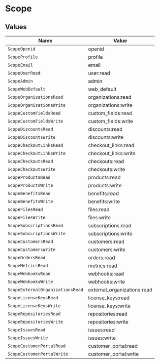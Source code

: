# Scope


## Values

| Name                             | Value                            |
| -------------------------------- | -------------------------------- |
| `ScopeOpenid`                    | openid                           |
| `ScopeProfile`                   | profile                          |
| `ScopeEmail`                     | email                            |
| `ScopeUserRead`                  | user:read                        |
| `ScopeAdmin`                     | admin                            |
| `ScopeWebDefault`                | web_default                      |
| `ScopeOrganizationsRead`         | organizations:read               |
| `ScopeOrganizationsWrite`        | organizations:write              |
| `ScopeCustomFieldsRead`          | custom_fields:read               |
| `ScopeCustomFieldsWrite`         | custom_fields:write              |
| `ScopeDiscountsRead`             | discounts:read                   |
| `ScopeDiscountsWrite`            | discounts:write                  |
| `ScopeCheckoutLinksRead`         | checkout_links:read              |
| `ScopeCheckoutLinksWrite`        | checkout_links:write             |
| `ScopeCheckoutsRead`             | checkouts:read                   |
| `ScopeCheckoutsWrite`            | checkouts:write                  |
| `ScopeProductsRead`              | products:read                    |
| `ScopeProductsWrite`             | products:write                   |
| `ScopeBenefitsRead`              | benefits:read                    |
| `ScopeBenefitsWrite`             | benefits:write                   |
| `ScopeFilesRead`                 | files:read                       |
| `ScopeFilesWrite`                | files:write                      |
| `ScopeSubscriptionsRead`         | subscriptions:read               |
| `ScopeSubscriptionsWrite`        | subscriptions:write              |
| `ScopeCustomersRead`             | customers:read                   |
| `ScopeCustomersWrite`            | customers:write                  |
| `ScopeOrdersRead`                | orders:read                      |
| `ScopeMetricsRead`               | metrics:read                     |
| `ScopeWebhooksRead`              | webhooks:read                    |
| `ScopeWebhooksWrite`             | webhooks:write                   |
| `ScopeExternalOrganizationsRead` | external_organizations:read      |
| `ScopeLicenseKeysRead`           | license_keys:read                |
| `ScopeLicenseKeysWrite`          | license_keys:write               |
| `ScopeRepositoriesRead`          | repositories:read                |
| `ScopeRepositoriesWrite`         | repositories:write               |
| `ScopeIssuesRead`                | issues:read                      |
| `ScopeIssuesWrite`               | issues:write                     |
| `ScopeCustomerPortalRead`        | customer_portal:read             |
| `ScopeCustomerPortalWrite`       | customer_portal:write            |